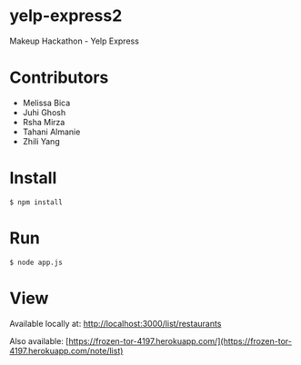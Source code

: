 # yelp-express2
Makeup Hackathon - Yelp Express

# Contributors
* Melissa Bica
* Juhi Ghosh
* Rsha Mirza
* Tahani Almanie
* Zhili Yang

# Install

    $ npm install

# Run

    $ node app.js

# View

Available locally at: [http://localhost:3000/list/restaurants](http://localhost:3000/list/restaurants)

Also available: [https://frozen-tor-4197.herokuapp.com/](https://frozen-tor-4197.herokuapp.com/note/list)

